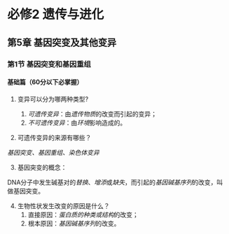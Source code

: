 # 必修2 遗传与进化

## 第5章  基因突变及其他变异

### 第1节  基因突变和基因重组

#### 基础篇（60分以下必掌握）

1. 变异可以分为哪两种类型?
   1. *可遗传变异*：由*遗传物质*的改变而引起的变异；
   2. *不可遗传变异*：由*环境*影响造成的。
   
2. 可遗传变异的来源有哪些？

*基因突变、基因重组、染色体变异*

3. 基因突变的概念：

DNA分子中发生碱基对的*替换*、*增添*或*缺失*，而引起的*基因碱基序列*的改变，叫做基因突变。

4. 生物性状发生改变的原因是什么？
   1. 直接原因：*蛋白质的种类或结构*的改变；
   2. 根本原因：*基因碱基序列*的改变。




